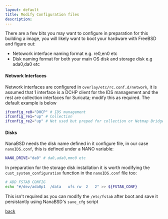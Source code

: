 ```yaml
---
layout: default
title: Modify Configuration files
description: 
---
```


 There are a few bits you may want to configure in preparation for this building a image, you will likely want to boot your hardware with FreeBSD and figure out:
 
 * Netowork interface naming format e.g. re0,en0 etc
 * Disk naming format for both your main OS disk and storage disk e.g ada0,da0 etc

#### Network Interfaces
Network interfaces are configured in ```overlay/etc/rc.conf.d/network```, it is assumed that 1 interface is a DCHP client for the IDS management and the rest are collection interfaces for Suricata; modify this as required. The default example is below

```bash
ifconfig_re0="DHCP" # IDS management
ifconfig_re1="up" # Collection
ifconfig_re2="up" # Not used but preped for collection or Netmap Bridge mode
```

#### Disks
NanaBSD needs the disk name defined in it configure file, in our case ```nanoIDS.conf```, this is defined under a NANO variable:

```bash
NANO_DRIVE="da0" # da0,ada0,mmc0 etc
```
In preparation for the storage disk installation it is worth modifying the ```cust_system_configuration``` function in the ```nanoIDS.conf``` file too:

```bash
# ADD FSTAB CONFIG
echo "#/dev/ada0p1	/data	ufs	rw	2	2" >> ${FSTAB_CONF}
```

This isn't required as you can modify the ```/etc/fstab``` after boot and save it persistantly using NanaBSD's ```save_cfg``` script

[back](./)
